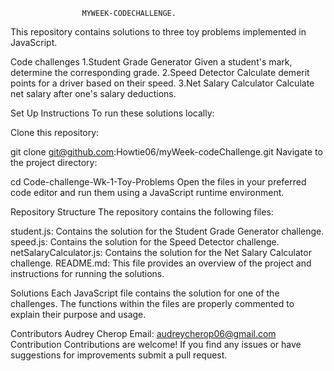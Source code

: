                     MYWEEK-CODECHALLENGE.

This repository contains solutions to three toy problems implemented in JavaScript.

Code challenges
1.Student Grade Generator
Given a student's mark, determine the corresponding grade.
2.Speed Detector
Calculate demerit points for a driver based on their speed.
3.Net Salary Calculator
Calculate net salary after one's salary deductions.


Set Up Instructions
To run these solutions locally:

Clone this repository:

git clone git@github.com:Howtie06/myWeek-codeChallenge.git
Navigate to the project directory:

cd Code-challenge-Wk-1-Toy-Problems
Open the files in your preferred code editor and run them using a JavaScript runtime environment.

Repository Structure
The repository contains the following files:

student.js: Contains the solution for the Student Grade Generator challenge.
speed.js: Contains the solution for the Speed Detector challenge.
netSalaryCalculator.js: Contains the solution for the Net Salary Calculator challenge.
README.md: This file provides an overview of the project and instructions for running the solutions.


Solutions
Each JavaScript file contains the solution for one of the challenges. The functions within the files are properly commented to explain their purpose and usage.

Contributors
Audrey Cherop
Email: audreycherop06@gmail.com
Contribution
Contributions are welcome! If you find any issues or have suggestions for improvements submit a pull request.

